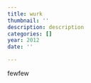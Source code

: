```yaml
---
title: wurk
thumbnail: ''
description: description
categories: []
year: 2012
date: ''

---
```

fewfew